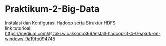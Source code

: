 # Praktikum-2-Big-Data
Instalasi dan Konfigurasi Hadoop serta Struktur HDFS
<br />link tuturioal:
<br />https://medium.com/@zaki.wicaksono369/install-hadoop-3-4-0-spark-on-windows-9a19fb094745
